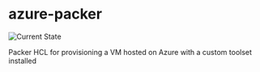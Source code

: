 # azure-packer

![Current State](https://img.shields.io/badge/current%20state-incubating-lightblue)

Packer HCL for provisioning a VM hosted on Azure with a custom toolset installed
